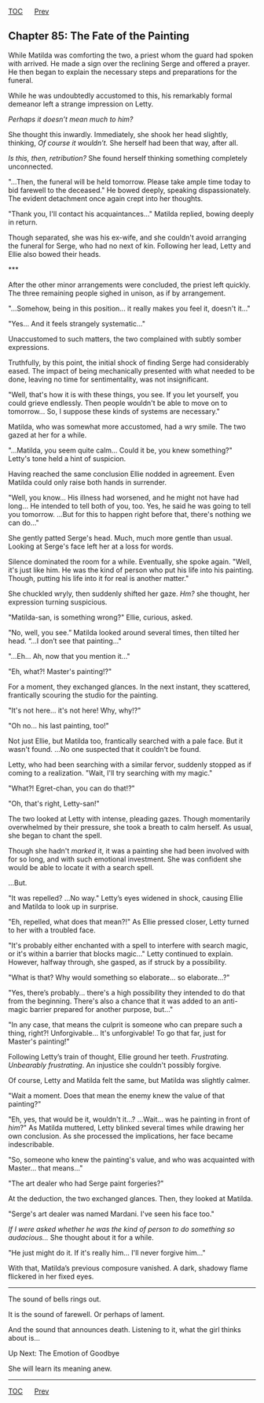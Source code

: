 [TOC](../readme.md)&nbsp;&nbsp;&nbsp;&nbsp;&nbsp;&nbsp;[Prev](index_split_060.md)&nbsp;&nbsp;&nbsp;&nbsp;&nbsp;&nbsp;



## Chapter 85: The Fate of the Painting

While Matilda was comforting the two, a priest whom the guard had spoken
with arrived. He made a sign over the reclining Serge and offered a
prayer. He then began to explain the necessary steps and preparations
for the funeral.

While he was undoubtedly accustomed to this, his remarkably formal
demeanor left a strange impression on Letty.

*Perhaps it doesn’t mean much to him?*

She thought this inwardly. Immediately, she shook her head slightly,
thinking, *Of course it wouldn’t.* She herself had been that way, after
all.

*Is this, then, retribution?* She found herself thinking something
completely unconnected.

"...Then, the funeral will be held tomorrow. Please take ample time
today to bid farewell to the deceased." He bowed deeply, speaking
dispassionately. The evident detachment once again crept into her
thoughts.

"Thank you, I'll contact his acquaintances..." Matilda replied, bowing
deeply in return.

Though separated, she was his ex-wife, and she couldn't avoid arranging
the funeral for Serge, who had no next of kin. Following her lead, Letty
and Ellie also bowed their heads.

\*\*\*

After the other minor arrangements were concluded, the priest left
quickly. The three remaining people sighed in unison, as if by
arrangement.

"...Somehow, being in this position... it really makes you feel it,
doesn't it..."

"Yes... And it feels strangely systematic..."

Unaccustomed to such matters, the two complained with subtly somber
expressions.

Truthfully, by this point, the initial shock of finding Serge had
considerably eased. The impact of being mechanically presented with what
needed to be done, leaving no time for sentimentality, was not
insignificant.

"Well, that's how it is with these things, you see. If you let yourself,
you could grieve endlessly. Then people wouldn't be able to move on to
tomorrow... So, I suppose these kinds of systems are necessary."

Matilda, who was somewhat more accustomed, had a wry smile. The two
gazed at her for a while.

"...Matilda, you seem quite calm... Could it be, you knew something?"
Letty's tone held a hint of suspicion.

Having reached the same conclusion Ellie nodded in agreement. Even
Matilda could only raise both hands in surrender.

"Well, you know... His illness had worsened, and he might not have had
long... He intended to tell both of you, too. Yes, he said he was going
to tell you tomorrow. ...But for this to happen right before that,
there's nothing we can do..."

She gently patted Serge's head. Much, much more gentle than usual.
Looking at Serge's face left her at a loss for words.

Silence dominated the room for a while. Eventually, she spoke again.
"Well, it's just like him. He was the kind of person who put his life
into his painting. Though, putting his life into it for real is another
matter."

She chuckled wryly, then suddenly shifted her gaze. *Hm?* she thought,
her expression turning suspicious.

"Matilda-san, is something wrong?" Ellie, curious, asked.

"No, well, you see.” Matilda looked around several times, then tilted
her head. “...I don’t see that painting..."

"...Eh... Ah, now that you mention it..."

"Eh, what?! Master's painting!?"

For a moment, they exchanged glances. In the next instant, they
scattered, frantically scouring the studio for the painting.

"It's not here... it's not here! Why, why!?"

"Oh no... his last painting, too!"

Not just Ellie, but Matilda too, frantically searched with a pale face.
But it wasn't found. ...No one suspected that it couldn't be found.

Letty, who had been searching with a similar fervor, suddenly stopped as
if coming to a realization. "Wait, I'll try searching with my magic."

"What?! Egret-chan, you can do that!?"

"Oh, that's right, Letty-san!"

The two looked at Letty with intense, pleading gazes. Though momentarily
overwhelmed by their pressure, she took a breath to calm herself. As
usual, she began to chant the spell.

Though she hadn't *marked* it, it was a painting she had been involved
with for so long, and with such emotional investment. She was confident
she would be able to locate it with a search spell.

...But.

"It was repelled? ...No way." Letty’s eyes widened in shock, causing
Ellie and Matilda to look up in surprise.

"Eh, repelled, what does that mean?!" As Ellie pressed closer, Letty
turned to her with a troubled face.

"It's probably either enchanted with a spell to interfere with search
magic, or it's within a barrier that blocks magic..." Letty continued to
explain. However, halfway through, she gasped, as if struck by a
possibility.

"What is that? Why would something so elaborate... so elaborate...?"

"Yes, there’s probably... there's a high possibility they intended to do
that from the beginning. There's also a chance that it was added to an
anti-magic barrier prepared for another purpose, but..."

"In any case, that means the culprit is someone who can prepare such a
thing, right?! Unforgivable... It's unforgivable! To go that far, just
for Master's painting!"

Following Letty’s train of thought, Ellie ground her teeth.
*Frustrating. Unbearably frustrating*. An injustice she couldn't
possibly forgive.

Of course, Letty and Matilda felt the same, but Matilda was slightly
calmer.

"Wait a moment. Does that mean the enemy knew the value of that
painting?"

"Eh, yes, that would be it, wouldn't it...? ...Wait... was he painting
in front of *him*?" As Matilda muttered, Letty blinked several times
while drawing her own conclusion. As she processed the implications, her
face became indescribable.

"So, someone who knew the painting's value, and who was acquainted with
Master... that means..."

"The art dealer who had Serge paint forgeries?"

At the deduction, the two exchanged glances. Then, they looked at
Matilda.

"Serge's art dealer was named Mardani. I've seen his face too."

*If I were asked whether he was the kind of person to do something so
audacious...* She thought about it for a while.

"He just might do it. If it's really him... I'll never forgive him..."

With that, Matilda’s previous composure vanished. A dark, shadowy flame
flickered in her fixed eyes.

------------------------------------------------------------------------

The sound of bells rings out.

It is the sound of farewell. Or perhaps of lament.

And the sound that announces death. Listening to it, what the girl
thinks about is...

Up Next: The Emotion of Goodbye

She will learn its meaning anew.


---
[TOC](../readme.md)&nbsp;&nbsp;&nbsp;&nbsp;&nbsp;&nbsp;[Prev](index_split_060.md)&nbsp;&nbsp;&nbsp;&nbsp;&nbsp;&nbsp;

